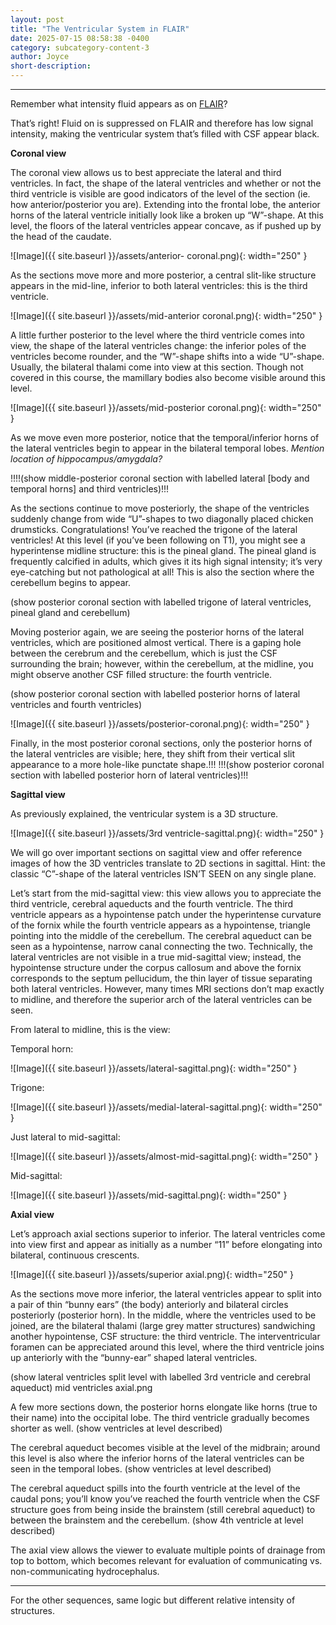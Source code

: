 ```yaml
---
layout: post
title: "The Ventricular System in FLAIR"
date: 2025-07-15 08:58:38 -0400
category: subcategory-content-3
author: Joyce
short-description: 
---
```


-----
Remember what intensity fluid appears as on <a href="{{ site.baseurl }}/subcategory-content-2/first-content-post">FLAIR</a>? 

That’s right! Fluid on is suppressed on FLAIR and therefore has low signal intensity, making the ventricular system that’s filled with CSF  appear black.


<b>Coronal view</b>

The coronal view allows us to best appreciate the lateral and third ventricles. 
In fact, the shape of the lateral ventricles and whether or not the third ventricle is visible are good indicators of the level of the section (ie. how anterior/posterior you are). 
Extending into the frontal lobe, the anterior horns of the lateral ventricle initially look like a broken up “W”-shape. 
At this level, the floors of the lateral ventricles appear concave, as if pushed up by the head of the caudate. 

![Image]({{ site.baseurl }}/assets/anterior- coronal.png){: width="250" }


As the sections move more and more posterior, a central slit-like structure appears in the mid-line, inferior to both lateral ventricles: this is the third ventricle.

![Image]({{ site.baseurl }}/assets/mid-anterior coronal.png){: width="250" }


A little further posterior to the level where the third ventricle comes into view, the shape of the lateral ventricles change: the inferior poles of the ventricles become rounder, and the “W”-shape shifts into a wide “U”-shape. 
Usually, the bilateral thalami come into view at this section. 
Though not covered in this course, the mamillary bodies also become visible around this level.

![Image]({{ site.baseurl }}/assets/mid-posterior coronal.png){: width="250" }

As we move even more posterior, notice that the temporal/inferior horns of the lateral ventricles begin to appear in the bilateral temporal lobes. <i>Mention location of hippocampus/amygdala? </i>

!!!!(show middle-posterior coronal section with labelled lateral [body and temporal horns] and third ventricles)!!!

As the sections continue to move posteriorly, the shape of the ventricles suddenly change from wide “U”-shapes to two diagonally placed chicken drumsticks. 
Congratulations! You’ve reached the trigone of the lateral ventricles! 
At this level (if you’ve been following on T1), you might see a hyperintense midline structure: this is the pineal gland. 
The pineal gland is frequently calcified in adults, which gives it its high signal intensity; it’s very eye-catching but not pathological at all! 
This is also the section where the cerebellum begins to appear.

(show posterior coronal section with labelled trigone of lateral ventricles, pineal gland and cerebellum)

Moving posterior again, we are seeing the posterior horns of the lateral ventricles, which are positioned almost vertical. There is a gaping hole between the cerebrum and the cerebellum, which is just the CSF surrounding the brain; however, within the cerebellum, at the midline, you might observe another CSF filled structure: the fourth ventricle.

(show posterior coronal section with labelled posterior horns of lateral ventricles and fourth ventricles)

![Image]({{ site.baseurl }}/assets/posterior-coronal.png){: width="250" }

Finally, in the most posterior coronal sections, only the posterior horns of the lateral ventricles are visible; here, they shift from their vertical slit appearance to a more hole-like punctate shape.!!!
!!!(show posterior coronal section with labelled posterior horn of lateral ventricles)!!!

<b> Sagittal view </b>

As previously explained, the ventricular system is a 3D structure. 

![Image]({{ site.baseurl }}/assets/3rd ventricle-sagittal.png){: width="250" }

We will go over important sections on sagittal view and offer reference images of how the 3D ventricles translate to 2D sections in sagittal. 
Hint: the classic “C”-shape of the lateral ventricles ISN’T SEEN on any single plane.


Let’s start from the mid-sagittal view: this view allows you to appreciate the third ventricle, cerebral aqueducts and the fourth ventricle. 
The third ventricle appears as a hypointense patch under the hyperintense curvature of the fornix while the fourth ventricle appears as a hypointense, triangle pointing into the middle of the cerebellum. 
The cerebral aqueduct can be seen as a hypointense, narrow canal connecting the two.
Technically, the lateral ventricles are not visible in a true mid-sagittal view; instead, the hypointense structure under the corpus callosum and above the fornix corresponds to the septum pellucidum, the thin layer of tissue separating both lateral ventricles. 
However, many times MRI sections don’t map exactly to midline, and therefore the superior arch of the lateral ventricles can be seen.


From lateral to midline, this is the view:

Temporal horn:

![Image]({{ site.baseurl }}/assets/lateral-sagittal.png){: width="250" }

Trigone:

![Image]({{ site.baseurl }}/assets/medial-lateral-sagittal.png){: width="250" }

Just lateral to mid-sagittal:

![Image]({{ site.baseurl }}/assets/almost-mid-sagittal.png){: width="250" }

Mid-sagittal:

![Image]({{ site.baseurl }}/assets/mid-sagittal.png){: width="250" }


<b>Axial view </b>

Let’s approach axial sections superior to inferior.
The lateral ventricles come into view first and appear as initially as a number “11” before elongating into bilateral, continuous crescents. 

![Image]({{ site.baseurl }}/assets/superior axial.png){: width="250" }

As the sections move more inferior, the lateral ventricles appear to split into a pair of thin “bunny ears” (the body) anteriorly and bilateral circles posteriorly (posterior horn). 
In the middle, where the ventricles used to be joined, are the bilateral thalami (large grey matter structures) sandwiching another hypointense, CSF structure: the third ventricle. 
The interventricular foramen can be appreciated around this level, where the third ventricle joins up anteriorly with the “bunny-ear” shaped lateral ventricles.

(show lateral ventricles split level with labelled 3rd ventricle and cerebral aqueduct)
mid ventricles axial.png

A few more sections down, the posterior horns elongate like horns (true to their name) into the occipital lobe. The third ventricle gradually becomes shorter as well. 
(show ventricles at level described)

The cerebral aqueduct becomes visible at the level of the midbrain; around this level is also where the inferior horns of the lateral ventricles can be seen in the temporal lobes.
(show ventricles at level described)

The cerebral aqueduct spills into the fourth ventricle at the level of the caudal pons; you’ll know you’ve reached the fourth ventricle when the CSF structure goes from being inside the brainstem (still cerebral aqueduct) to between the brainstem and the cerebellum.
(show 4th ventricle at level described)


The axial view allows the viewer to evaluate multiple points of drainage from top to bottom, which becomes relevant for evaluation of communicating vs. non-communicating hydrocephalus.

________
For the other sequences, same logic but different relative intensity of structures.

